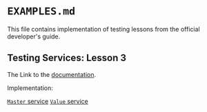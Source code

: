 # `EXAMPLES.md`

This file contains implementation of testing lessons from the official developer's guide.

## Testing Services: Lesson 3

The Link to the [documentation](https://angular.dev/guide/testing/services).

Implementation:

[`Master` service]()
[`Value` service]()

